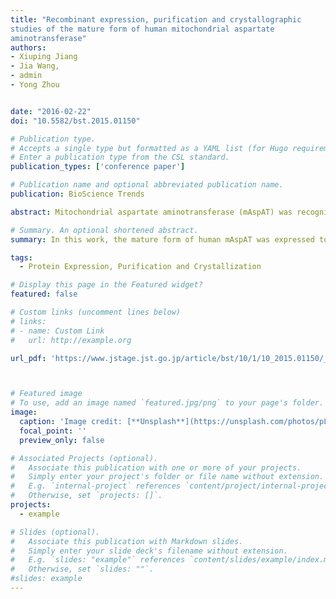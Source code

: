 ```yaml
---
title: "Recombinant expression, purification and crystallographic
studies of the mature form of human mitochondrial aspartate
aminotransferase"
authors:
- Xiuping Jiang
- Jia Wang,
- admin
- Yong Zhou


date: "2016-02-22"
doi: "10.5582/bst.2015.01150"

# Publication type.
# Accepts a single type but formatted as a YAML list (for Hugo requirements).
# Enter a publication type from the CSL standard.
publication_types: ['conference paper']

# Publication name and optional abbreviated publication name.
publication: BioScience Trends

abstract: Mitochondrial aspartate aminotransferase (mAspAT) was recognized as a moonlighting enzyme because it has not only aminotransferase activity but also a high-affinity long-chain fatty acids (LCFA) binding site. This enzyme plays a key role in amino acid metabolism, biosynthesis of kynurenic acid and transport of the LCFA. Therefore, it is important to study the structure-function relationships of human mAspAT protein. In this work, the mature form of human mAspAT was expressed, purified and crystallized.  Elucidation of mAspAT structure can provide a molecular basis towards understanding catalysis mechanism and substrate binding site of enzyme.

# Summary. An optional shortened abstract.
summary: In this work, the mature form of human mAspAT was expressed to a high level in Escherichia coli periplasmic space using pET-22b vector, purified by a combination of immobilized metal-affinity chromatography and cation exchange chromatography. 

tags:
  - Protein Expression, Purification and Crystallization

# Display this page in the Featured widget?
featured: false

# Custom links (uncomment lines below)
# links:
# - name: Custom Link
#   url: http://example.org

url_pdf: 'https://www.jstage.jst.go.jp/article/bst/10/1/10_2015.01150/_pdf/-char/en'



# Featured image
# To use, add an image named `featured.jpg/png` to your page's folder.
image:
  caption: 'Image credit: [**Unsplash**](https://unsplash.com/photos/pLCdAaMFLTE)'
  focal_point: ''
  preview_only: false

# Associated Projects (optional).
#   Associate this publication with one or more of your projects.
#   Simply enter your project's folder or file name without extension.
#   E.g. `internal-project` references `content/project/internal-project/index.md`.
#   Otherwise, set `projects: []`.
projects:
  - example

# Slides (optional).
#   Associate this publication with Markdown slides.
#   Simply enter your slide deck's filename without extension.
#   E.g. `slides: "example"` references `content/slides/example/index.md`.
#   Otherwise, set `slides: ""`.
#slides: example
---
```

